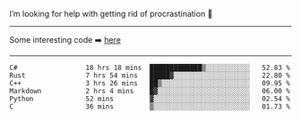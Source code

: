 I’m looking for help with getting rid of procrastination 🤔

-----

Some interesting code :arrow_right: [here](https://github.com/zhen8838/playground)

-----

<!--START_SECTION:waka-->

```text
C#                 18 hrs 18 mins  █████████████▒░░░░░░░░░░░   52.83 %
Rust               7 hrs 54 mins   █████▓░░░░░░░░░░░░░░░░░░░   22.80 %
C++                3 hrs 26 mins   ██▒░░░░░░░░░░░░░░░░░░░░░░   09.95 %
Markdown           2 hrs 4 mins    █▓░░░░░░░░░░░░░░░░░░░░░░░   06.00 %
Python             52 mins         ▓░░░░░░░░░░░░░░░░░░░░░░░░   02.54 %
C                  36 mins         ▒░░░░░░░░░░░░░░░░░░░░░░░░   01.73 %
```

<!--END_SECTION:waka-->

<!--
**zhen8838/zhen8838** is a ✨ _special_ ✨ repository because its `README.md` (this file) appears on your GitHub profile.

Here are some ideas to get you started:

- 🔭 I’m currently working on ...
- 🌱 I’m currently learning ...
- 👯 I’m looking to collaborate on ...
 ...
- 💬 Ask me about ...
- 📫 How to reach me: ...
- 😄 Pronouns: ...
- ⚡ Fun fact: ...
-->
